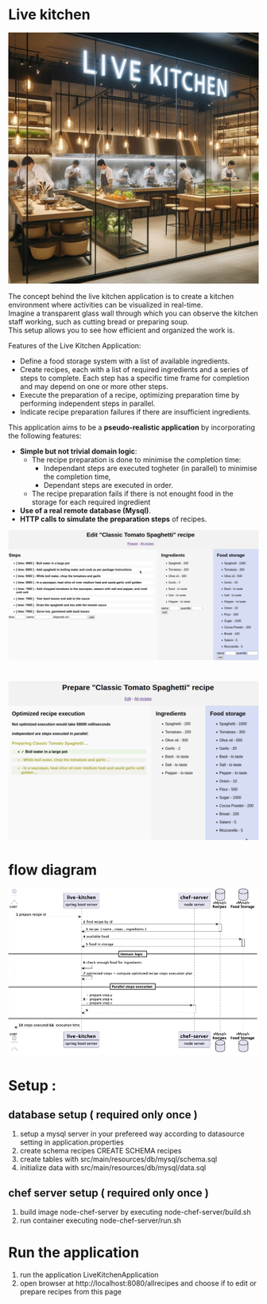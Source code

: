 # Live kitchen 

![Prepare recipe use case](./doc/live-kitchen.jpeg)

The concept behind the live kitchen application is to create a kitchen environment where activities can be visualized in real-time.  
Imagine a transparent glass wall through which you can observe the kitchen staff working, such as cutting bread or preparing soup.   
This setup allows you to see how efficient and organized the work is.

Features of the Live Kitchen Application:

* Define a food storage system with a list of available ingredients.
* Create recipes, each with a list of required ingredients and a series of steps to complete. Each step has a specific time frame for completion and may depend on one or more other steps.
* Execute the preparation of a recipe, optimizing preparation time by performing independent steps in parallel.
* Indicate recipe preparation failures if there are insufficient ingredients.

This application aims to be a **pseudo-realistic application** by incorporating the following features:

* **Simple but not trivial domain logic**: 
  * The recipe preparation is done to minimise the completion time:
     * Independant steps are executed togheter (in parallel)  to minimise the completion time, 
     * Dependant steps are executed in order.
  * The recipe preparation fails if there is not enought food in the storage for each required ingredient
* **Use of a real remote database (Mysql)**.
* **HTTP calls to simulate the preparation steps** of recipes.
  
  
  

![Example edit recipe preparation](./doc/edit_recipe_example.png)


#   
  
  

  
![Example of recipe preparation](./doc/example_of_recipe_preparation.png)
# flow diagram  

![Prepare recipe use case](./doc/prepare-recipe.jpg)


# Setup  :

## database setup ( required only once )

1. setup a mysql server in your prefereed way according to datasource setting in application.properties
2. create schema recipes CREATE SCHEMA recipes  
2. create tables with src/main/resources/db/mysql/schema.sql  
3. initialize data with src/main/resources/db/mysql/data.sql  

## chef server setup ( required only once )

1. build image node-chef-server by executing node-chef-server/build.sh
2. run container executing node-chef-server/run.sh

# Run the application 
1. run the application LiveKitchenApplication
2. open browser at http://localhost:8080/allrecipes and choose if to edit or prepare recipes from this page 

